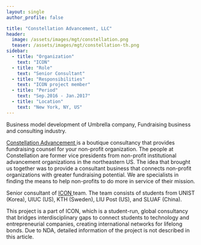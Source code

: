 ```yaml
---
layout: single
author_profile: false

title: "Constellation Advancement, LLC"
header:
  image: /assets/images/mgt/constellation.png
  teaser: /assets/images/mgt/constellation-th.png
sidebar:
  - title: "Organization"
    text: "ICON"
  - title: "Role"
    text: "Senior Consultant"
  - title: "Responsibilities"
    text: "ICON project member" 
  - title: "Period"
    text: "Sep.2016 - Jan.2017"
  - title: "Location"
    text: "New York, NY, US" 
---
```


Business model development of Umbrella company, Fundraising business and consulting industry.

<a href="https://constellationadvancement.com/" class="no-uline"> Constellation Advancement </a>  is a boutique consultancy that provides fundraising counsel for your non-profit organization. The people at Constellation are former vice presidents from non-profit institutional advancement organizations in the northeastern US. The idea that brought us together was to provide a consultant business that connects non-profit organizations with greater fundraising potential. We are specialists in finding the means to help non-profits to do more in service of their mission.

Senior consultant of <a href="https://www.linkedin.com/company/international-consulting-network---icon/" class="no-uline"> ICON </a> team. The team consists of students from UNIST (Korea), UIUC (US), KTH (Sweden), LIU Post (US), and SLUAF (China).

This project is a part of ICON, which is a student-run, global consultancy that bridges interdisciplinary gaps to connect students to technology and entrepreneurial companies, creating international networks for lifelong bonds. Due to NDA, detailed information of the project is not described in this article.